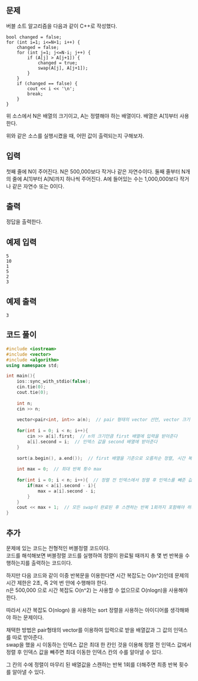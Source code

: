 ## 문제 
버블 소트 알고리즘을 다음과 같이 C++로 작성했다.
```
bool changed = false;
for (int i=1; i<=N+1; i++) {
    changed = false;
    for (int j=1; j<=N-i; j++) {
        if (A[j] > A[j+1]) {
            changed = true;
            swap(A[j], A[j+1]);
        }
    }
    if (changed == false) {
        cout << i << '\n';
        break;
    }
}
```

위 소스에서 N은 배열의 크기이고, A는 정렬해야 하는 배열이다. 배열은 A[1]부터 사용한다.

위와 같은 소스를 실행시켰을 때, 어떤 값이 출력되는지 구해보자.
## 입력
첫째 줄에 N이 주어진다. N은 500,000보다 작거나 같은 자연수이다. 둘째 줄부터 N개의 줄에 A[1]부터 A[N]까지 하나씩 주어진다. A에 들어있는 수는 1,000,000보다 작거나 같은 자연수 또는 0이다.
## 출력
정답을 출력한다.


## 예제 입력 
```
5
10
1
5
2
3
```

## 예제 출력  
```
3
```
## 코드 풀이
```c++
#include <iostream>
#include <vector>
#include <algorithm>
using namespace std;

int main(){
    ios::sync_with_stdio(false);
    cin.tie(0);
    cout.tie(0);
    
    int n;
    cin >> n;
    
    vector<pair<int, int>> a(n);  // pair 형태의 vector 선언, vector 크기 지정을 안해주면 런타임 에러
    
    for(int i = 0; i < n; i++){
        cin >> a[i].first;  // n의 크기만큼 first 배열에 입력을 받아준다
        a[i].second = i;  // 인덱스 값을 second 배열에 받아준다
    }
    
    sort(a.begin(), a.end());  // first 배열을 기준으로 오름차순 정렬, 시간 복잡도 O(nlogn)
    
    int max = 0;  // 최대 반복 횟수 max
    
    for(int i = 0; i < n; i++){  // 정렬 전 인덱스에서 정렬 후 인덱스를 빼준 값 중 최댓값 max를 찾는 반복문
        if(max < a[i].second - i){ 
            max = a[i].second - i;
        }
    }
    cout << max + 1;  // 모든 swap이 완료된 후 스캔하는 반복 1회까지 포함해야 하기 때문에 + 1 
}
```
## 추가
문제에 있는 코드는 전형적인 버블정렬 코드이다.  
코드를 해석해보면 버블정렬 코드를 실행하여 정렬이 완료될 때까지 총 몇 번 반복을 수행하는지를 출력하는 코드이다.

하지만 다음 코드와 같이 이중 반복문을 이용한다면 시간 복잡도는 O(n^2)인데 문제의 시간 제한은 2초, 즉 2억 번 안에 수행해야 한다.  
n은 500,000 으로 시간 복잡도 O(n^2) 는 사용할 수 없으므로 O(nlogn)을 사용해야 한다.  

따라서 시간 복잡도 O(nlogn) 을 사용하는 sort 정렬을 사용하는 아이디어를 생각해봐야 하는 문제이다. 

채택한 방법은 pair형태의 vector를 이용하여 입력으로 받을 배열값과 그 값의 인덱스를 따로 받아준다.  
swap을 했을 시 이동하는 인덱스 값은 최대 한 칸인 것을 이용해 정렬 전 인덱스 값에서 정렬 후 인덱스 값을 빼주면 최대 이동한 인덱스 칸의 수를 알아낼 수 있다.  

그 칸의 수에 정렬이 마무리 된 배열값을 스캔하는 반복 1회를 더해주면 최종 반복 횟수를 알아낼 수 있다.
